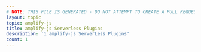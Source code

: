 ```yaml
---
# NOTE: THIS FILE IS GENERATED - DO NOT ATTEMPT TO CREATE A PULL REQUEST TO UPDATE THE DATA. 
layout: topic
topic: amplify-js
title: amplify-js Serverless Plugins
description: '1 amplify-js ServerLess Plugins'
count: 1
---
```


